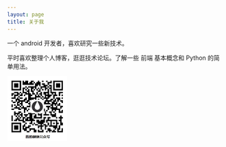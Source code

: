 ```yaml
---
layout: page
title: 关于我 
---
```


一个 android 开发者，喜欢研究一些新技术。
<p>
平时喜欢整理个人博客，逛逛技术论坛。了解一些 前端 基本概念和 Python 的简单用法。
<p>
<img src="/images/qrcode.jpg" width = "140" height = "151"/>


<!-- {% include comments.html %} -->



